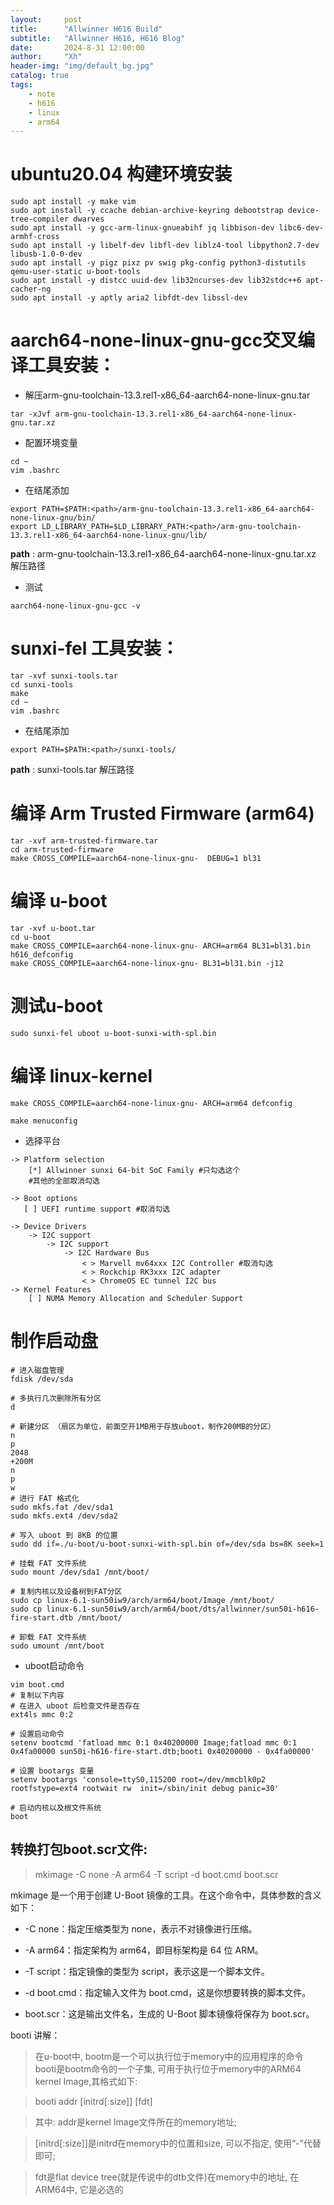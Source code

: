 ```yaml
---
layout:     post
title:      "Allwinner H616 Build"
subtitle:   "Allwinner H616, H616 Blog"
date:       2024-8-31 12:00:00
author:     "Xh"
header-img: "img/default_bg.jpg"
catalog: true
tags:
    - note
    - h616
    - linux
    - arm64
---
```

# ubuntu20.04 构建环境安装

```
sudo apt install -y make vim
sudo apt install -y ccache debian-archive-keyring debootstrap device-tree-compiler dwarves
sudo apt install -y gcc-arm-linux-gnueabihf jq libbison-dev libc6-dev-armhf-cross
sudo apt install -y libelf-dev libfl-dev liblz4-tool libpython2.7-dev libusb-1.0-0-dev
sudo apt install -y pigz pixz pv swig pkg-config python3-distutils qemu-user-static u-boot-tools
sudo apt install -y distcc uuid-dev lib32ncurses-dev lib32stdc++6 apt-cacher-ng
sudo apt install -y aptly aria2 libfdt-dev libssl-dev
```

#  aarch64-none-linux-gnu-gcc交叉编译工具安装：

- 解压arm-gnu-toolchain-13.3.rel1-x86_64-aarch64-none-linux-gnu.tar
   
```
tar -xJvf arm-gnu-toolchain-13.3.rel1-x86_64-aarch64-none-linux-gnu.tar.xz
```

- 配置环境变量
   
```
cd ~
vim .bashrc
```

- 在结尾添加

```
export PATH=$PATH:<path>/arm-gnu-toolchain-13.3.rel1-x86_64-aarch64-none-linux-gnu/bin/
export LD_LIBRARY_PATH=$LD_LIBRARY_PATH:<path>/arm-gnu-toolchain-13.3.rel1-x86_64-aarch64-none-linux-gnu/lib/
```
**path** : arm-gnu-toolchain-13.3.rel1-x86_64-aarch64-none-linux-gnu.tar.xz 解压路径

- 测试
  
```
aarch64-none-linux-gnu-gcc -v
```
# sunxi-fel 工具安装：

```
tar -xvf sunxi-tools.tar
cd sunxi-tools
make
cd ~
vim .bashrc
```

- 在结尾添加

```
export PATH=$PATH:<path>/sunxi-tools/
```

**path** : sunxi-tools.tar 解压路径

# 编译 Arm Trusted Firmware (arm64)

```
tar -xvf arm-trusted-firmware.tar
cd arm-trusted-firmware
make CROSS_COMPILE=aarch64-none-linux-gnu-  DEBUG=1 bl31
```

# 编译 u-boot

```
tar -xvf u-boot.tar
cd u-boot
make CROSS_COMPILE=aarch64-none-linux-gnu- ARCH=arm64 BL31=bl31.bin h616_defconfig
make CROSS_COMPILE=aarch64-none-linux-gnu- BL31=bl31.bin -j12
```

# 测试u-boot

```
sudo sunxi-fel uboot u-boot-sunxi-with-spl.bin
```

# 编译 linux-kernel

```
make CROSS_COMPILE=aarch64-none-linux-gnu- ARCH=arm64 defconfig

make menuconfig 

```

* 选择平台

```
-> Platform selection
    [*] Allwinner sunxi 64-bit SoC Family #只勾选这个
    #其他的全部取消勾选

-> Boot options 
   [ ] UEFI runtime support #取消勾选

-> Device Drivers
    -> I2C support
        -> I2C support 
            -> I2C Hardware Bus 
                < > Marvell mv64xxx I2C Controller #取消勾选
                < > Rockchip RK3xxx I2C adapter
                < > ChromeOS EC tunnel I2C bus
-> Kernel Features
    [ ] NUMA Memory Allocation and Scheduler Support 
```

# 制作启动盘
```
# 进入磁盘管理
fdisk /dev/sda

# 多执行几次删除所有分区
d

# 新建分区 （扇区为单位，前面空开1MB用于存放uboot，制作200MB的分区）
n
p
2048
+200M
n
p
w
# 进行 FAT 格式化
sudo mkfs.fat /dev/sda1
sudo mkfs.ext4 /dev/sda2

# 写入 uboot 到 8KB 的位置
sudo dd if=./u-boot/u-boot-sunxi-with-spl.bin of=/dev/sda bs=8K seek=1

# 挂载 FAT 文件系统
sudo mount /dev/sda1 /mnt/boot/

# 复制内核以及设备树到FAT分区
sudo cp linux-6.1-sun50iw9/arch/arm64/boot/Image /mnt/boot/
sudo cp linux-6.1-sun50iw9/arch/arm64/boot/dts/allwinner/sun50i-h616-fire-start.dtb /mnt/boot/

# 卸载 FAT 文件系统
sudo umount /mnt/boot

```
- uboot启动命令

```
vim boot.cmd
# 复制以下内容
# 在进入 uboot 后检查文件是否存在
ext4ls mmc 0:2

# 设置启动命令
setenv bootcmd 'fatload mmc 0:1 0x40200000 Image;fatload mmc 0:1 0x4fa00000 sun50i-h616-fire-start.dtb;booti 0x40200000 - 0x4fa00000'

# 设置 bootargs 变量
setenv bootargs 'console=ttyS0,115200 root=/dev/mmcblk0p2 rootfstype=ext4 rootwait rw  init=/sbin/init debug panic=30'

# 启动内核以及根文件系统
boot

```

## 转换打包boot.scr文件: 

> mkimage -C none -A arm64 -T script -d boot.cmd boot.scr

mkimage 是一个用于创建 U-Boot 镜像的工具。在这个命令中，具体参数的含义如下：

- -C none：指定压缩类型为 none，表示不对镜像进行压缩。

- -A arm64：指定架构为 arm64，即目标架构是 64 位 ARM。

- -T script：指定镜像的类型为 script，表示这是一个脚本文件。

- -d boot.cmd：指定输入文件为 boot.cmd，这是你想要转换的脚本文件。

- boot.scr：这是输出文件名，生成的 U-Boot 脚本镜像将保存为 boot.scr。

booti 讲解：
> 在u-boot中, bootm是一个可以执行位于memory中的应用程序的命令
booti是bootm命令的一个子集, 可用于执行位于memory中的ARM64 kernel Image,其格式如下: 

> booti addr [initrd[:size]] [fdt]

> 其中: addr是kernel Image文件所在的memory地址;

> [initrd[:size]]是initrd在memory中的位置和size, 可以不指定, 使用“-”代替即可;

> fdt是flat device tree(就是传说中的dtb文件)在memory中的地址, 在ARM64中, 它是必选的
